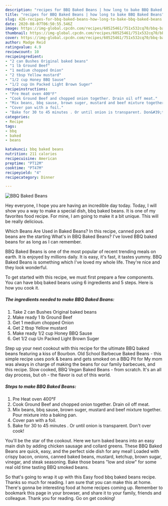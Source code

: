 ```yaml
---
description: "recipes for BBQ Baked Beans | how long to bake BBQ Baked Beans"
title: "recipes for BBQ Baked Beans | how long to bake BBQ Baked Beans"
slug: 426-recipes-for-bbq-baked-beans-how-long-to-bake-bbq-baked-beans
date: 2020-08-07T06:50:55.546Z
image: https://img-global.cpcdn.com/recipes/60525461/751x532cq70/bbq-baked-beans-recipe-main-photo.jpg
thumbnail: https://img-global.cpcdn.com/recipes/60525461/751x532cq70/bbq-baked-beans-recipe-main-photo.jpg
cover: https://img-global.cpcdn.com/recipes/60525461/751x532cq70/bbq-baked-beans-recipe-main-photo.jpg
author: Madge Reid
ratingvalue: 4.9
reviewcount: 10
recipeingredient:
- "2 can Bushes Original baked beans"
- "1 lb Ground Beef"
- "1 medium chopped Onion"
- "2 tbsp Yellow mustard"
- "1/2 cup Honey BBQ Sause"
- "1/2 cup Un Packed Light Brown Suger"
recipeinstructions:
- "Pre Heat oven 400°F"
- "Cook Ground Beef and chopped onion together. Drain oil off meat."
- "Mix beans, bbq sause, brown suger, mustard and beef mixture together. Pour mixture into a baking pan."
- "Cover pan with a foil."
- "Bake for 30 to 45 minutes . Or until onion is transparent. Don&#39;t over cook!"
categories:
- Recipe
tags:
- bbq
- baked
- beans

katakunci: bbq baked beans 
nutrition: 211 calories
recipecuisine: American
preptime: "PT12M"
cooktime: "PT47M"
recipeyield: "4"
recipecategory: Dinner

---
```



![BBQ Baked Beans](https://img-global.cpcdn.com/recipes/60525461/751x532cq70/bbq-baked-beans-recipe-main-photo.jpg)

Hey everyone, I hope you are having an incredible day today. Today, I will show you a way to make a special dish, bbq baked beans. It is one of my favorites food recipe. For mine, I am going to make it a bit unique. This will be really delicious.

Which Beans Are Used in Baked Beans? In this recipe, canned pork and beans are the starting What&#39;s in BBQ Baked Beans? I&#39;ve loved BBQ baked beans for as long as I can remember.

BBQ Baked Beans is one of the most popular of recent trending meals on earth. It is enjoyed by millions daily. It is easy, it's fast, it tastes yummy. BBQ Baked Beans is something which I've loved my whole life. They're nice and they look wonderful.


To get started with this recipe, we must first prepare a few components. You can have bbq baked beans using 6 ingredients and 5 steps. Here is how you cook it.

<!--inarticleads1-->

##### The ingredients needed to make BBQ Baked Beans:

1. Take 2 can Bushes Original baked beans
1. Make ready 1 lb Ground Beef
1. Get 1 medium chopped Onion
1. Get 2 tbsp Yellow mustard
1. Make ready 1/2 cup Honey BBQ Sause
1. Get 1/2 cup Un Packed Light Brown Suger


Step up your next cookout with this recipe for the ultimate BBQ baked beans featuring a kiss of Bourbon. Old School Barbecue Baked Beans - this simple recipe uses pork &amp; beans and gets smoked on a BBQ Pit for My mom was always in charge of making the beans for our family barbecues, and this recipe. Slow cooked, BBQ Vegan Baked Beans - from scratch. It&#39;s an all day process, but oh - the flavor is out of this world. 

<!--inarticleads2-->

##### Steps to make BBQ Baked Beans:

1. Pre Heat oven 400°F
1. Cook Ground Beef and chopped onion together. Drain oil off meat.
1. Mix beans, bbq sause, brown suger, mustard and beef mixture together. Pour mixture into a baking pan.
1. Cover pan with a foil.
1. Bake for 30 to 45 minutes . Or until onion is transparent. Don&#39;t over cook!


You&#39;ll be the star of the cookout. Here we turn baked beans into an easy main dish by adding chicken sausage and collard greens. These BBQ Baked Beans are quick, easy, and the perfect side dish for any meal! Loaded with crispy bacon, onions, canned baked beans, mustard, ketchup, brown sugar, vinegar, and steak seasoning. Bake those beans &#34;low and slow&#34; for some real old time tasting BBQ smoked beans. 

So that's going to wrap it up with this Easy food bbq baked beans recipe. Thanks so much for reading. I am sure that you can make this at home. There's gonna be interesting food at home recipes coming up. Remember to bookmark this page in your browser, and share it to your family, friends and colleague. Thank you for reading. Go on get cooking!
